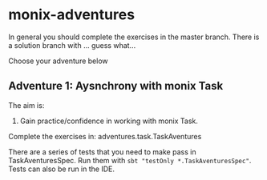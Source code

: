 # monix-adventures
In general you should complete the exercises in the master branch.
There is a solution branch with  ... guess what...

Choose your adventure below


## Adventure 1: Aysnchrony with monix Task
The aim is:

1. Gain practice/confidence in working with monix Task.

Complete the exercises in: adventures.task.TaskAventures

There are a series of tests that you need to make pass in TaskAventuresSpec.
Run them with `sbt "testOnly *.TaskAventuresSpec"`.  Tests can also be run in the IDE.


